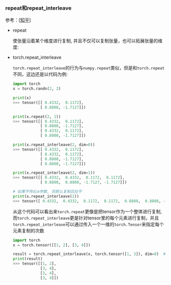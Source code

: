 ### repeat和repeat_interleave

参考：[[知乎](https://zhuanlan.zhihu.com/p/474153365)]

- repeat

  使张量沿着某个维度进行复制, 并且不仅可以复制张量，也可以拓展张量的维度:

- torch.repeat_interleave

  `torch.repeat_interleave`的行为与`numpy.repeat`类似，但是和`torch.repeat`不同，这边还是以代码为例:

  ```python
  import torch
  x = torch.randn(2, 2)
  
  print(x)
  >>> tensor([[ 0.4332,  0.1172],
              [ 0.8808, -1.7127]])
  
  print(x.repeat(2, 1))
  >>> tensor([[ 0.4332,  0.1172],
              [ 0.8808, -1.7127],
              [ 0.4332,  0.1172],
              [ 0.8808, -1.7127]])
  
  print(x.repeat_interleave(2, dim=0))
  >>> tensor([[ 0.4332,  0.1172],
              [ 0.4332,  0.1172],
              [ 0.8808, -1.7127],
              [ 0.8808, -1.7127]])
  
  print(x.repeat_interleave(2, dim=1))
  >>> tensor([[ 0.4332,  0.4332,  0.1172,  0.1172],
              [ 0.8808,  0.8808, -1.7127, -1.7127]])
  
  # 如果不传dim参数, 则默认复制后拉平
  print(x.repeat_interleave(2))
  >>> tensor([ 0.4332,  0.4332,  0.1172,  0.1172,  0.8808,  0.8808, -1.7127, -1.7127])
  ```

  从这个代码可以看出来`torch.repeat`更像是把tensor作为一个整体进行复制, 而`torch.repeat_interleave`更是针对tensor里的每个元素进行复制，并且`torch.repeat_interleave`可以通过传入一个一维的`torch.Tensor`来指定每个元素复制的次数

  ```python
  import torch
  x = torch.tensor([[1, 2], [3, 4]])
  
  result = torch.repeat_interleave(x, torch.tensor([1, 3]), dim=0)  # 第一个向量重复1次，第二个重复3次
  print(result)
  >>> tensor([[1, 2],
              [3, 4],
              [3, 4],
              [3, 4]])
  ```


